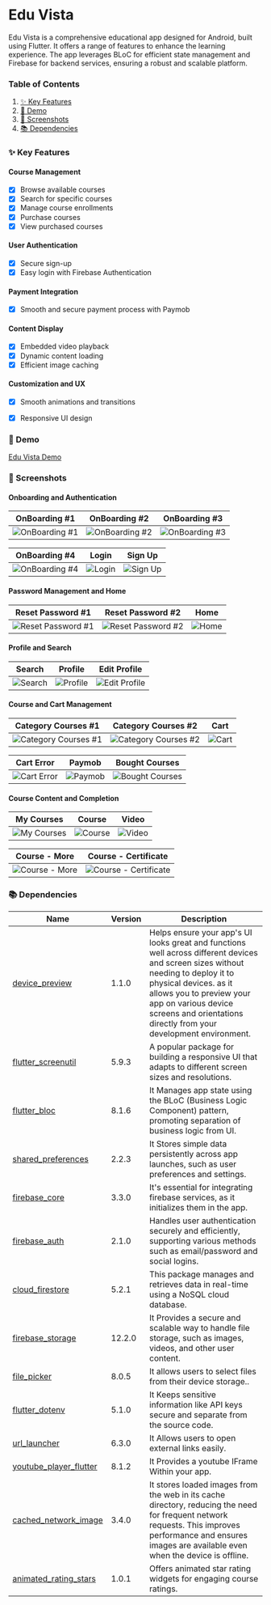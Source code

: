 # Edu Vista

Edu Vista is a comprehensive educational app designed for Android, built using Flutter. It offers a range of features to enhance the learning experience. The app leverages BLoC for efficient state management and Firebase for backend services, ensuring a robust and scalable platform.


### Table of Contents
1. [✨ Key Features](#-key-features)
2. [📸 Demo](#-demo)
3. [📸 Screenshots](#-screenshots)
4. [📚 Dependencies](#-dependencies)


### ✨ Key Features

#### Course Management
-   [x] Browse available courses
-   [x] Search for specific courses
-   [x] Manage course enrollments
-   [x] Purchase courses
-   [x] View purchased courses

#### User Authentication
-   [x] Secure sign-up
-   [x] Easy login with Firebase Authentication

#### Payment Integration
-   [x] Smooth and secure payment process with Paymob

#### Content Display
-   [x] Embedded video playback
-   [x] Dynamic content loading
-   [x] Efficient image caching

#### Customization and UX
-   [x] Smooth animations and transitions
-   [x] Responsive UI design



### 📸 Demo
[Edu Vista Demo](https://drive.google.com/drive/u/0/folders/1ctOTkt5xmhGO-bCRY0Cc-EnJ3IhvKti3)



### 📸 Screenshots
<!-- Variables -->
[onboarding]: assets/screenshots/onboarding.jpg 'OnBoarding #1'
[onboarding2]: assets/screenshots/onboarding2.jpg 'Onboarding #2'
[onboarding3]: assets/screenshots/onboarding3.jpg 'Onboarding #3'
[onboarding4]: assets/screenshots/onboarding4.jpg 'OnBoarding #4'
[login]: assets/screenshots/login.jpg 'Login'
[home]: assets/screenshots/home.jpg 'Home'
[search]: assets/screenshots/search.jpg 'Search'
[profile]: assets/screenshots/profile.jpg 'Profile'
[cart]: assets/screenshots/cart.jpg 'Cart'
[paymob]: assets/screenshots/paymob.jpg 'Paymob'
[course]: assets/screenshots/course.jpg 'Course'
[video]: assets/screenshots/video.jpg 'Video'
[certificate]: assets/screenshots/certificate.jpg 'Course - Certificate'
[sign up]: assets/screenshots/signup.jpg 'Sign Up'
[reset password]: assets/screenshots/resetpassword.jpg 'Reset Password #1'
[reset password2]: assets/screenshots/resetpassword2.jpg 'Reset Password #2'
[edit profile]: assets/screenshots/editprofile.jpg 'Edit Profile'
[category courses]: assets/screenshots/categorycourses.jpg 'Category Courses #1'
[category courses2]: assets/screenshots/categorycourses2.jpg 'Category Courses #2'
[cart error]: assets/screenshots/carterror.jpg 'Cart Error'
[bought courses]: assets/screenshots/boughtcourses.jpg 'Bought Courses'
[my courses]: assets/screenshots/mycourses.jpg 'My Courses'
[course more]: assets/screenshots/coursemore.jpg 'Course - More'

#### Onboarding and Authentication

|      OnBoarding #1       |      OnBoarding #2      |      OnBoarding #3      |
| :---------------: | :-------------: | :---------------: |
| ![OnBoarding #1][onboarding] | ![OnBoarding #2][onboarding2] | ![OnBoarding #3][onboarding3] |

|        OnBoarding #4        |       Login       |      Sign Up      |
| :---------------------: | :-----------------: | :---------------: |
| ![OnBoarding #4][onboarding4] | ![Login][login] | ![Sign Up][sign up] |

#### Password Management and Home

|      Reset Password #1       |      Reset Password #2       |      Home       |
| :---------------: | :---------------: | :---------------: |
| ![Reset Password #1][reset password] | ![Reset Password #2][reset password2] | ![Home][home] |

#### Profile and Search

|        Search        |       Profile       |      Edit Profile      |
| :---------------------: | :-----------------: | :---------------: |
| ![Search][search] | ![Profile][profile] | ![Edit Profile][edit profile] |

#### Course and Cart Management

|      Category Courses #1       |      Category Courses #2       |      Cart       |
| :---------------: | :---------------: | :---------------: |
| ![Category Courses #1][category courses] | ![Category Courses #2][category courses2] | ![Cart][cart] |

|        Cart Error       |       Paymob       |      Bought Courses      |
| :---------------------: | :-----------------: | :---------------: |
| ![Cart Error][cart error] | ![Paymob][paymob] | ![Bought Courses][bought courses] |

#### Course Content and Completion

|      My Courses       |      Course       |      Video       |
| :---------------: | :---------------: | :---------------: |
| ![My Courses][my courses] | ![Course][course] | ![Video][video] |

|      Course - More      |      Course - Certificate      |
| :---------------: | :---------------: |
| ![Course - More][course more] | ![Course - Certificate][certificate] |



### 📚 Dependencies

| Name                                                                                  | Version       | Description                                                                                                                                                              |
| ------------------------------------------------------------------------------------- | ------------- | ------------------------------------------------------------------------------------------------------------------------------------------------------------------------ |
| [device_preview](https://pub.dev/packages/device_preview)                                             | 1.1.0        | Helps ensure your app's UI looks great and functions well across different devices and screen sizes without needing to deploy it to physical devices. as it allows you to preview your app on various device screens and orientations directly from your development environment.  |
| [flutter_screenutil](https://pub.dev/packages/flutter_screenutil)                                                 | 5.9.3       |  A popular package for building a responsive UI that adapts to different screen sizes and resolutions.                                                                                                                        |
| [flutter_bloc](https://pub.dev/packages/flutter_bloc)                                 | 8.1.6        | It Manages app state using the BLoC (Business Logic Component) pattern, promoting separation of business logic from UI.                                                                                                                                |
| [shared_preferences](https://pub.dev/packages/shared_preferences)                                     | 2.2.3       | It Stores simple data persistently across app launches, such as user preferences and settings.                                                                                                                                 |
| [firebase_core](https://pub.dev/packages/firebase_core)               | 3.3.0 | It's essential for integrating firebase services, as it initializes them in the app.                                                                                              |
| [firebase_auth](https://pub.dev/packages/firebase_auth)                                             | 2.1.0       |  Handles user authentication securely and efficiently, supporting various methods such as email/password and social logins.                                         |
| [cloud_firestore](https://pub.dev/packages/cloud_firestore)                                             | 5.2.1       |  This package manages and retrieves data in real-time using a NoSQL cloud database.                                         |
| [firebase_storage](https://pub.dev/packages/firebase_storage)                                             | 12.2.0       |  It Provides a secure and scalable way to handle file storage, such as images, videos, and other user content.                                       |
| [file_picker](https://pub.dev/packages/file_picker)               | 8.0.5 | It allows users to select files from their device storage..                                                                                              |
| [flutter_dotenv](https://pub.dev/packages/flutter_dotenv)                                             | 5.1.0      |  It Keeps sensitive information like API keys secure and separate from the source code.                                        |
| [url_launcher](https://pub.dev/packages/url_launcher)                                             | 6.3.0       |  It Allows users to open external links easily.                                         |
| [youtube_player_flutter](https://pub.dev/packages/youtube_player_flutter)                                             | 8.1.2      |  It Provides a youtube IFrame Within your app.                                        |
| [cached_network_image](https://pub.dev/packages/cached_network_image)                                           | 3.4.0         | It stores loaded images from the web in its cache directory, reducing the need for frequent network requests. This improves performance and ensures images are available even when the device is offline.                                                                                                                           | | [paymob_payment](https://pub.dev/packages/paymob_payment)                                           | 0.0.1+1        | Integrates Paymob’s payment gateway to handle transactions securely and efficiently.                                                                                                                           |
| [animated_rating_stars](https://pub.dev/packages/animated_rating_stars)                                           | 1.0.1       | Offers animated star rating widgets for engaging course ratings.                                                                                                                           |
